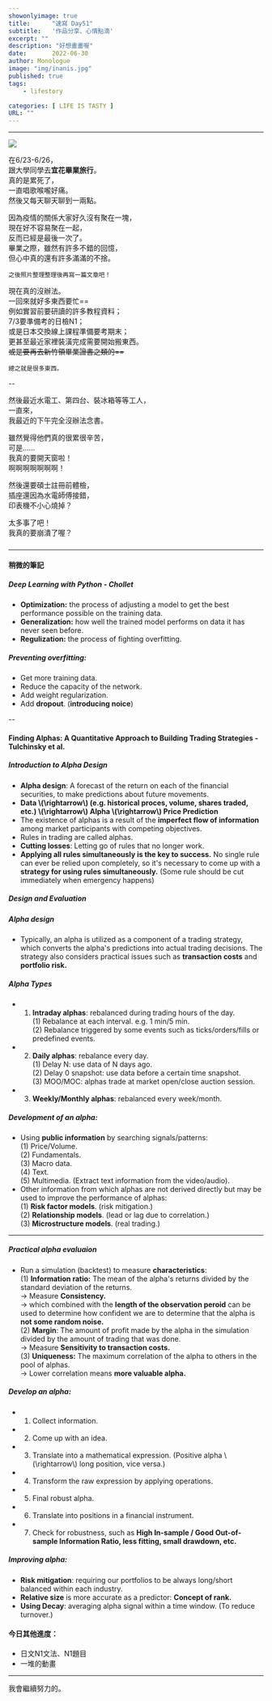 ```yaml
---
showonlyimage: true
title:      "速寫 Day51"
subtitle:   '作品分享、心情點滴'
excerpt: ""
description: "好想畫畫喔"
date:       2022-06-30
author: Monologue    
image: "img/inanis.jpg"
published: true 
tags:
    - lifestory

categories: [ LIFE IS TASTY ]
URL: ""
---
```

***



![](/blog/sketch/d51-1.jpg)  
  
在6/23-6/26，  
跟大學同學去**宜花畢業旅行**。  
真的是累死了，  
一直唱歌喉嚨好痛。  
然後又每天聊天聊到一兩點。  
  
因為疫情的關係大家好久沒有聚在一塊，  
現在好不容易聚在一起，  
反而已經是最後一次了。  
畢業之際，雖然有許多不錯的回憶，  
但心中真的還有許多滿滿的不捨。  
  
`之後照片整理整理後再寫一篇文章吧！`  
  
現在真的沒辦法。  
一回來就好多東西要忙==  
例如實習前要研讀的許多教程資料；  
7/3要準備考的日檢N1；  
或是日本交換線上課程準備要考期末；  
更甚至最近家裡裝潢完成需要開始搬東西。  
~~或是要再去新竹領畢業證書之類的==~~  
  
`總之就是很多東西。`
  
--  
  
然後最近水電工、第四台、裝冰箱等等工人，  
一直來，  
我最近的下午完全沒辦法念書。  
  
雖然覺得他們真的很累很辛苦，  
可是......  
我真的要開天窗啦！  
啊啊啊啊啊啊啊！  
  
然後還要碩士註冊前體檢，  
插座還因為水電師傅接錯，  
印表機不小心燒掉？  
  
太多事了吧！  
我真的要崩潰了喔？  
 
##### 

***
#### 稍微的筆記
##### Deep Learning with Python - Chollet
* **Optimization:** the process of adjusting a model to get the best performance possible on the training data.
* **Generalization:** how well the trained model performs on data it has never seen before.
* **Regulization:** the process of fighting overfitting.
##### Preventing overfitting:
* Get more training data.
* Reduce the capacity of the network.
* Add weight regularization.
* Add **dropout**. (**introducing noice**)
  
--  
  
#### Finding Alphas: A Quantitative Approach to Building Trading Strategies - Tulchinsky et al.
##### Introduction to Alpha Design
* **Alpha design**: A forecast of the return on each of the financial securities, to make predictions about future movements.
* **Data \\(\rightarrow\\) (e.g. historical proces, volume, shares traded, etc.)  \\(\rightarrow\\) Alpha  \\(\rightarrow\\) Price Prediction**
* The existence of alphas is a result of the **imperfect flow of information** among market participants with competing objectives.
* Rules in trading are called alphas.
* **Cutting losses**: Letting go of rules that no longer work.
* **Applying all rules simultaneously is the key to success.** No single rule can ever be relied upon completely, so it's necessary to come up with a **strategy for using rules simultaneously.** (Some rule should be cut immediately when emergency happens)
##### Design and Evaluation
##### Alpha design
* Typically, an alpha is utilized as a component of a trading strategy, which converts the alpha's predictions into actual trading decisions. The strategy also considers practical issues such as **transaction costs** and **portfolio risk.**
##### Alpha Types  
* 1. **Intraday alphas**: rebalanced during trading hours of the day.  
(1) Rebalance at each interval. e.g. 1 min/5 min.  
(2) Rebalance triggered by some events such as ticks/orders/fills or predefined events.
* 2. **Daily alphas**: rebalance every day.  
(1) Delay N: use data of N days ago.  
(2) Delay 0 snapshot: use data before a certain time snapshot.  
(3) MOO/MOC: alphas trade at market open/close auction session.
* 3. **Weekly/Monthly alphas**: rebalanced every week/month.
##### Development of an alpha:
* Using **public information** by searching signals/patterns:  
(1) Price/Volume.  
(2) Fundamentals.  
(3) Macro data.  
(4) Text.  
(5) Multimedia. (Extract text information from the video/audio).
* Other information from which alphas are not derived directly but may be used to improve the performance of alphas:  
(1) **Risk factor models**. (risk mitigation.)  
(2) **Relationship models**. (lead or lag due to correlation.)  
(3) **Microstructure models**. (real trading.)
***
##### Practical alpha evaluaion
* Run a simulation (backtest) to measure **characteristics**:  
(1) **Information ratio:** The mean of the alpha's returns divided by the standard deviation of the returns.  
-> Measure **Consistency.**  
-> which combined with the **length of the observation peroid** can be used to determine how confident we are to determine that the alpha is **not some random noise.**  
(2) **Margin**: The amount of profit made by the alpha in the simulation divided by the amount of trading that was done.  
-> Measure **Sensitivity to transaction costs.**  
(3) **Uniqueness:** The maximum correlation of the alpha to others in the pool of alphas.  
-> Lower correlation means **more valuable alpha.**
##### Develop an alpha:
* 1. Collect information.
* 2. Come up with an idea.
* 3. Translate into a mathematical expression. (Positive alpha \\(\rightarrow\\) long position, vice versa.)
* 4. Transform the raw expression by applying operations.
* 5. Final robust alpha.
* 6. Translate into positions in a financial instrument.
* 7. Check for robustness, such as **High In-sample / Good Out-of-sample Information Ratio, less fitting, small drawdown, etc.**
##### Improving alpha:
* **Risk mitigation**: requiring our portfolios to be always long/short balanced within each industry.
* **Relative size** is more accurate as a predictor: **Concept of rank.**
* **Using Decay**: averaging alpha signal within a time window. (To reduce turnover.)
#### 今日其他進度：  
* 日文N1文法、N1題目  
* 一堆的動畫
  
***

我會繼續努力的。
<!--more-->
